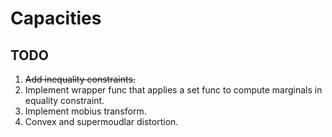 # Capacities

## TODO
1. ~~Add inequality constraints.~~
2. Implement wrapper func that applies a set func to compute marginals in equality constraint.
3. Implement mobius transform.
4. Convex and supermoudlar distortion.
